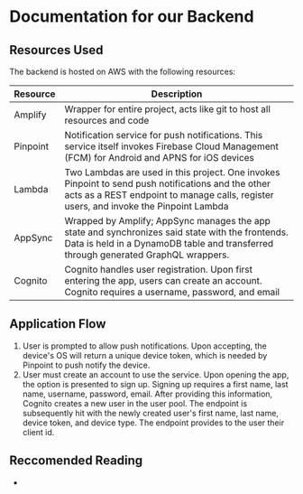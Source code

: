 # Documentation for our Backend 

## Resources Used

The backend is hosted on AWS with the following resources:

| Resource | Description |
| --- | ----------- |
| Amplify | Wrapper for entire project, acts like git to host all resources and code |
| Pinpoint | Notification service for push notifications. This service itself invokes Firebase Cloud Management (FCM) for Android and APNS for iOS devices |
| Lambda | Two Lambdas are used in this project. One invokes Pinpoint to send push notifications and the other acts as a REST endpoint to manage calls, register users, and invoke the Pinpoint Lambda |
| AppSync | Wrapped by Amplify; AppSync manages the app state and synchronizes said state with the frontends. Data is held in a DynamoDB table and transferred through generated GraphQL wrappers. |
| Cognito | Cognito handles user registration. Upon first entering the app, users can create an account. Cognito requires a username, password, and email |

## Application Flow 

<ol>
    <li>User is prompted to allow push notifications. Upon accepting, the device's OS will return a unique device token, which is needed by Pinpoint to push notify the device.</li>
    <li>User must create an account to use the service. Upon opening the app, the option is presented to sign up. Signing up requires a first name, last name, username, password, email. After providing this information, 
    Cognito creates a new user in the user pool. The endpoint is subsequently hit with the newly created user's first name, last name, device token, and device type. The endpoint provides to the user their client id. </li>
</ol>

## Reccomended Reading
<ul>
    <li></li>
</ul>